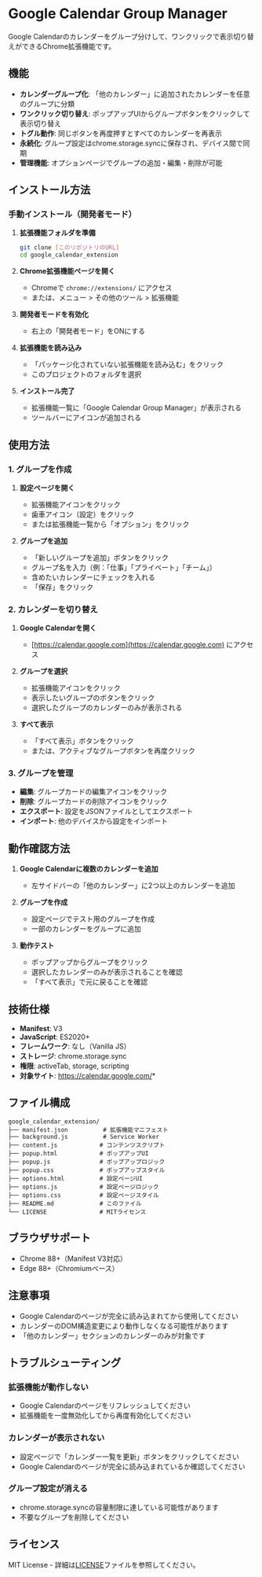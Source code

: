 # Google Calendar Group Manager

Google Calendarのカレンダーをグループ分けして、ワンクリックで表示切り替えができるChrome拡張機能です。

## 機能

- **カレンダーグループ化**: 「他のカレンダー」に追加されたカレンダーを任意のグループに分類
- **ワンクリック切り替え**: ポップアップUIからグループボタンをクリックして表示切り替え
- **トグル動作**: 同じボタンを再度押すとすべてのカレンダーを再表示
- **永続化**: グループ設定はchrome.storage.syncに保存され、デバイス間で同期
- **管理機能**: オプションページでグループの追加・編集・削除が可能

## インストール方法

### 手動インストール（開発者モード）

1. **拡張機能フォルダを準備**
   ```bash
   git clone [このリポジトリのURL]
   cd google_calendar_extension
   ```

2. **Chrome拡張機能ページを開く**
   - Chromeで `chrome://extensions/` にアクセス
   - または、メニュー > その他のツール > 拡張機能

3. **開発者モードを有効化**
   - 右上の「開発者モード」をONにする

4. **拡張機能を読み込み**
   - 「パッケージ化されていない拡張機能を読み込む」をクリック
   - このプロジェクトのフォルダを選択

5. **インストール完了**
   - 拡張機能一覧に「Google Calendar Group Manager」が表示される
   - ツールバーにアイコンが追加される

## 使用方法

### 1. グループを作成

1. **設定ページを開く**
   - 拡張機能アイコンをクリック
   - 歯車アイコン（設定）をクリック
   - または拡張機能一覧から「オプション」をクリック

2. **グループを追加**
   - 「新しいグループを追加」ボタンをクリック
   - グループ名を入力（例：「仕事」「プライベート」「チーム」）
   - 含めたいカレンダーにチェックを入れる
   - 「保存」をクリック

### 2. カレンダーを切り替え

1. **Google Calendarを開く**
   - [https://calendar.google.com](https://calendar.google.com) にアクセス

2. **グループを選択**
   - 拡張機能アイコンをクリック
   - 表示したいグループのボタンをクリック
   - 選択したグループのカレンダーのみが表示される

3. **すべて表示**
   - 「すべて表示」ボタンをクリック
   - または、アクティブなグループボタンを再度クリック

### 3. グループを管理

- **編集**: グループカードの編集アイコンをクリック
- **削除**: グループカードの削除アイコンをクリック
- **エクスポート**: 設定をJSONファイルとしてエクスポート
- **インポート**: 他のデバイスから設定をインポート

## 動作確認方法

1. **Google Calendarに複数のカレンダーを追加**
   - 左サイドバーの「他のカレンダー」に2つ以上のカレンダーを追加

2. **グループを作成**
   - 設定ページでテスト用のグループを作成
   - 一部のカレンダーをグループに追加

3. **動作テスト**
   - ポップアップからグループをクリック
   - 選択したカレンダーのみが表示されることを確認
   - 「すべて表示」で元に戻ることを確認

## 技術仕様

- **Manifest**: V3
- **JavaScript**: ES2020+
- **フレームワーク**: なし（Vanilla JS）
- **ストレージ**: chrome.storage.sync
- **権限**: activeTab, storage, scripting
- **対象サイト**: https://calendar.google.com/*

## ファイル構成

```
google_calendar_extension/
├── manifest.json          # 拡張機能マニフェスト
├── background.js          # Service Worker
├── content.js            # コンテンツスクリプト
├── popup.html            # ポップアップUI
├── popup.js              # ポップアップロジック
├── popup.css             # ポップアップスタイル
├── options.html          # 設定ページUI
├── options.js            # 設定ページロジック
├── options.css           # 設定ページスタイル
├── README.md             # このファイル
└── LICENSE               # MITライセンス
```

## ブラウザサポート

- Chrome 88+（Manifest V3対応）
- Edge 88+（Chromiumベース）

## 注意事項

- Google Calendarのページが完全に読み込まれてから使用してください
- カレンダーのDOM構造変更により動作しなくなる可能性があります
- 「他のカレンダー」セクションのカレンダーのみが対象です

## トラブルシューティング

### 拡張機能が動作しない
- Google Calendarのページをリフレッシュしてください
- 拡張機能を一度無効化してから再度有効化してください

### カレンダーが表示されない
- 設定ページで「カレンダー一覧を更新」ボタンをクリックしてください
- Google Calendarのページが完全に読み込まれているか確認してください

### グループ設定が消える
- chrome.storage.syncの容量制限に達している可能性があります
- 不要なグループを削除してください

## ライセンス

MIT License - 詳細は[LICENSE](LICENSE)ファイルを参照してください。
